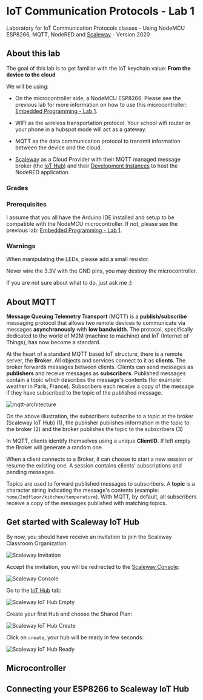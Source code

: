 # IoT Communication Protocols - Lab 1

Laboratory for IoT Communication Protocols classes - Using NodeMCU ESP8266, MQTT, NodeRED and [Scaleway](https://www.scaleway.com/en/elements/) - Version 2020

## About this lab

The goal of this lab is to get familiar with the IoT keychain value: **From the device to the cloud** 

We will be using:

- On the microcontroller side, a NodeMCU ESP8266.
Please see the previous lab for more information on how to use this microcontroller: [Embedded Programming - Lab 1](https://github.com/luisomoreau/Embedded-Programming-Lab-1).

- WIFI as the wireless transportation protocol. Your school wifi router or your phone in a hubspot mode will act as a gateway. 

- MQTT as the data communication protocol to transmit information between the device and the cloud.
 
- [Scaleway](https://www.scaleway.com/en/elements/) as a Cloud Provider with their MQTT managed message broker (the [IoT Hub](https://www.scaleway.com/en/iot-hub/)) and their [Development Instances](https://www.scaleway.com/en/virtual-instances/development/) to host the NodeRED application.

### Grades


### Prerequisites

I assume that you all have the Arduino IDE installed and setup to be compatible with the NodeMCU microcontroller. If not, please see the previous lab: [Embedded Programming - Lab 1](https://github.com/luisomoreau/Embedded-Programming-Lab-1).

### Warnings 

When manipulating the LEDs, please add a small resistor.

Never wire the 3.3V with the GND pins, you may destroy the microcontroller. 

If you are not sure about what to do, just ask me :) 

## About MQTT

**Message Queuing Telemetry Transport** (MQTT) is a **publish/subscribe** messaging protocol that allows two remote devices to communicate via messages **asynchronously** with **low bandwidth**. The protocol, specifically dedicated to the world of M2M (machine to machine) and IoT (Internet of Things), has now become a standard.

At the heart of a standard MQTT based IoT structure, there is a remote server, the **Broker**. All objects and services connect to it as **clients**. The broker forwards messages between clients. Clients can send messages as **publishers** and receive messages as **subscribers**. Published messages contain a topic which describes the message's contents (for example: weather in Paris, France). Subscribers each receive a copy of the message if they have subscribed to the topic of the published message.

![mqtt-architecture](assets/mqtt-architecture.png)

On the above illustration, the subscribers subscribe to a topic at the broker (Scaleway IoT Hub) (1), the publisher publishes information in the topic to the broker (2) and the broker publishes the topic to the subscribers (3)

In MQTT, clients identify themselves using a unique **ClientID**. If left empty the Broker will generate a random one.

When a client connects to a Broker, it can choose to start a new session or resume the existing one. A session contains clients' subscriptions and pending messages.

Topics are used to forward published messages to subscribers. A **topic** is a character string indicating the message's contents (example: `home/2ndfloor/kitchen/temperature`). With MQTT, by default, all subscribers receive a copy of the messages published with matching topics.

## Get started with Scaleway IoT Hub

By now, you should have receive an invitation to join the Scaleway Classroom Organization:

![Scaleway Invitation](assets/scaleway-invitation.png)

Accept the invitation, you will be redirected to the [Scaleway Console](https://console.scaleway.com/):

![Scaleway Console](assets/scaleway-console.png)

Go to the [IoT Hub](https://console.scaleway.com/iot-hub/hubs) tab:

![Scaleway IoT Hub Empty](assets/scaleway-iot-hub-empty.png)

Create your first Hub and choose the Shared Plan:

![Scaleway IoT Hub Create](assets/scaleway-iot-hub-create.png)

Click on `create`, your hub will be ready in few seconds:

![Scaleway IoT Hub Ready](assets/scaleway-iot-hub-ready.png)



## Microcontroller




## Connecting your ESP8266 to Scaleway IoT Hub


